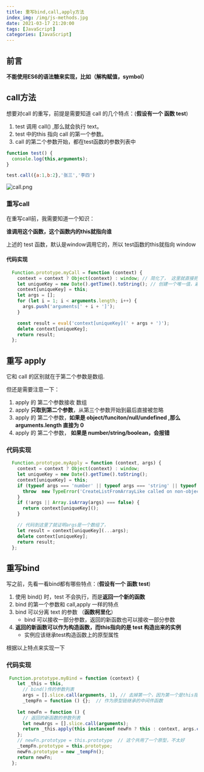 ```yaml
---
title: 重写bind,call,apply方法
index_img: /img/js-methods.jpg
date: 2021-03-17 21:20:00
tags: [JavaScript]
categories: [JavaScript]
---
```



## 前言

**不能使用ES6的语法糖来实现，比如（解构赋值，symbol）**

## call方法

想要对call 的重写，前提是需要知道 call 的几个特点：(**假设有一个 函数 test**)
1. test 调用 call() ,那么就会执行 text。
2. test 中的this 指向 call 的第一个参数。
3. call 的第二个参数开始，都在test函数的参数列表中

```js
function test() {
  console.log(this,arguments);
}

test.call({a:1,b:2},'张三','李四')
```

![call.png](https://p1-juejin.byteimg.com/tos-cn-i-k3u1fbpfcp/788aeb81c07d445dade1b137033e51e5~tplv-k3u1fbpfcp-watermark.image)



### 重写call

在重写call前，我需要知道一个知识：

**谁调用这个函数，这个函数内的this就指向谁**

上述的 test 函数，默认是window调用它的，所以 test函数的this就指向 window

#### 代码实现
```js
  Function.prototype.myCall = function (context) {
    context = context ? Object(context) : window; // 简化了， 这里就直接把数据类型都转换为Object了
    let uniqueKey = new Date().getTime().toString(); // 创建一个唯一值，避免方法名冲突
    context[uniqueKey] = this;
    let args = [];
    for (let i = 1; i < arguments.length; i++) {
      args.push('arguments[' + i + ']');
    }

    const result = eval('context[uniqueKey](' + args + ')');
    delete context[uniqueKey];
    return result;
  };
```


## 重写 apply

它和 call 的区别就在于第二个参数是数组.

但还是需要注意一下：
1. apply 的 第二个参数接收 数组
2. apply **只取到第二个参数**，从第三个参数开始到最后直接被忽略
3. apply 的 第二个参数，**如果是 object/funciton/null/undefined ,那么 arguments.length 直接为 0**
4. apply 的 第二个参数， **如果是 number/string/boolean，会报错**

### 代码实现
```js
  Function.prototype.myApply = function (context, args) {
    context = context ? Object(context) : window;
    let uniqueKey = new Date().getTime().toString();
    context[uniqueKey] = this;
    if (typeof args === 'number' || typeof args === 'string' || typeof args === 'boolean') {
      throw  new TypeError('CreateListFromArrayLike called on non-object');
    }
    if (!args || Array.isArray(args) === false) {
      return context[uniqueKey]();
    }

    // 代码到这里了就证明args是一个数组了，
    let result = context[uniqueKey](...args);
    delete context[uniqueKey];
    return result;
  };
```

## 重写bind

写之前，先看一看bind都有哪些特点：(**假设有一个 函数 test**)
1. 使用 bind() 时，test 不会执行，而是**返回一个新的函数**
2. bind 的第一个参数和 call,apply 一样的特点
3. bind 可以分离 text 的参数  （**函数柯里化**）
    - bind 可以接收一部分参数，返回的新函数也可以接收一部分参数
4. **返回的新函数可以作为构造函数，而this指向的是 test 构造出来的实例**
    - 实例应该继承test构造函数上的原型属性

根据以上特点来实现一下

### 代码实现
```js
 Function.prototype.myBind = function (context) {
    let _this = this,
      // bind()传的参数列表
      args = [].slice.call(arguments, 1), // 去掉第一个，因为第一个是this指向的东西
      _tempFn = function () {};  // 作为原型链继承的中间件函数
    
    let newFn = function () {
      // 返回的新函数的参数列表
      let newArgs = [].slice.call(arguments);
      return _this.apply(this instanceof newFn ? this : context, args.concat(newArgs));
    };
    // newFn.prototype = this.prototype  // 这个共用了一个原型，不太好
    _tempFn.prototype = this.prototype;
    newFn.prototype = new _tempFn();
    return newFn;
  };
```
